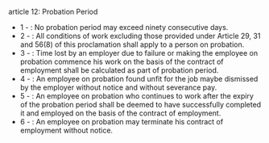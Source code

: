 article 12: Probation Period

<ul>
			<li>1 - : No probation period may exceed ninety consecutive days.<ul>
			</ul></li>			<li>2 - : All conditions of work excluding those provided under Article 29, 31 and 56(8) of this proclamation shall apply to a person on probation.
<ul>
			</ul></li>			<li>3 - : Time lost by an employer due to failure or making the employee on probation commence his work on the basis of the contract of employment shall be calculated as part of probation period.<ul>
			</ul></li>			<li>4 - : An employee on probation found unfit for the job maybe dismissed by the employer without notice and without severance pay.<ul>
			</ul></li>			<li>5 - : An employee on probation who continues to work after the expiry of the probation period shall be deemed to have successfully completed it and employed on the basis of the contract of employment.<ul>
			</ul></li>			<li>6 - : An employee on probation may terminate his contract of employment without notice.<ul>
			</ul></li></ul>